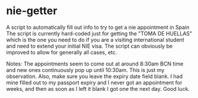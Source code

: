 # nie-getter
A script to automatically fill out info to try to get a nie appointment in Spain
The script is currently hard-coded just for getting the "TOMA DE HUELLAS" which is the one you need to do if you are a visiting international student and need to extend your initial NIE visa. The script can obviously be improved to allow for generally all cases, etc. 

Notes: The appointments seem to come out at around 8:30am BCN time and new ones continuously pop up until 10:30am. This is just my observation. Also, make sure you leave the expiry date field blank. I had mine filled out to my passport expiry and I never got an appointment for weeks, and then as soon as I left it blank I got one the next day. Good luck. 
